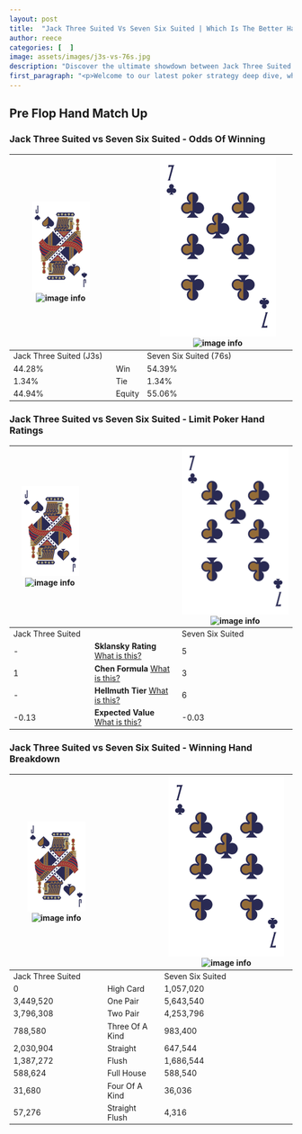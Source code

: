 ```yaml
---
layout: post
title:  "Jack Three Suited Vs Seven Six Suited | Which Is The Better Hand In Poker? A Complete Guide"
author: reece
categories: [  ]
image: assets/images/j3s-vs-76s.jpg
description: "Discover the ultimate showdown between Jack Three Suited and Seven Six Suited in poker! Uncover the odds, strategies, and scenarios where one hand triumphs over the other. Get ready to up your poker game with this thrilling analysis."
first_paragraph: "<p>Welcome to our latest poker strategy deep dive, where we're pitting two distinct hands against each other in a high-stakes showdown: Jack Three Suited vs Seven Six Suited.</p><p>In the dynamic world of poker, every decision counts, and knowing which hand holds the upper hand is key to your success at the table.</p><p>In this article, we'll dissect these two hands, explore the scenarios where one dominates the other, and equip you with the knowledge to make strategic choices that can tip the odds in your favor.</p><p>Get ready to unravel the intriguing dynamics of these poker hands and elevate your game to new heights.</p>"
---
```




[comment]: # (sp0)

## Pre Flop Hand Match Up

<div class="table hand-ratings" markdown="1"> 



### Jack Three Suited vs Seven Six Suited - Odds Of Winning


    
| ![image info](assets/images/hand1/J.png) ![image info](assets/images/hand1/3s.png) |  | ![image info](assets/images/hand2/7.png) ![image info](assets/images/hand2/6s.png) |
| -------- | -------- | -------- |
| Jack Three Suited (J3s) |  | Seven Six Suited (76s) |
| 44.28% | Win | 54.39% |
| 1.34% | Tie | 1.34% |
| 44.94% | Equity | 55.06% |




[comment]: # (sp1)



### Jack Three Suited vs Seven Six Suited - Limit Poker Hand Ratings


    
| ![image info](assets/images/hand1/J.png) ![image info](assets/images/hand1/3s.png) |  | ![image info](assets/images/hand2/7.png) ![image info](assets/images/hand2/6s.png) |
| -------- | -------- | -------- |
| Jack Three Suited |  | Seven Six Suited |
| - | **Sklansky Rating** [What is this?](/sklansky-rating-explained) | 5 |
| 1 | **Chen Formula** [What is this?](/chen-formula-explained) | 3 |
| - | **Hellmuth Tier** [What is this?](/Hellmuth-tier-explained) | 6 |
| -0.13 | **Expected Value** [What is this?](/expected-value-explained) | -0.03 |




[comment]: # (sp2)



### Jack Three Suited vs Seven Six Suited - Winning Hand Breakdown


    
| ![image info](assets/images/hand1/J.png) ![image info](assets/images/hand1/3s.png) |  | ![image info](assets/images/hand2/7.png) ![image info](assets/images/hand2/6s.png) |
| -------- | -------- | -------- |
| Jack Three Suited |  | Seven Six Suited |
| 0 | High Card | 1,057,020 |
| 3,449,520 | One Pair | 5,643,540 |
| 3,796,308 | Two Pair | 4,253,796 |
| 788,580 | Three Of A Kind | 983,400 |
| 2,030,904 | Straight | 647,544 |
| 1,387,272 | Flush | 1,686,544 |
| 588,624 | Full House | 588,540 |
| 31,680 | Four Of A Kind | 36,036 |
| 57,276 | Straight Flush | 4,316 |




[comment]: # (sp3)



</div>

[comment]: # (sp4)



[comment]: # (sp5)

